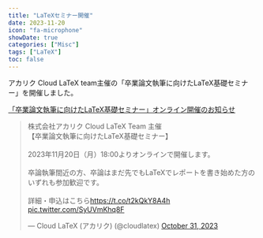 ```yaml
---
title: "LaTeXセミナー開催"
date: 2023-11-20
icon: "fa-microphone"
showDate: true
categories: ["Misc"]
tags: ["LaTeX"]
toc: false
---
```


アカリク Cloud LaTeX team主催の「卒業論文執筆に向けたLaTeX基礎セミナー」を開催しました。

<!--more-->


[「卒業論文執筆に向けたLaTeX基礎セミナー」オンライン開催のお知らせ](https://cloudlatex.io/20231120-latex-webinar)

<blockquote class="twitter-tweet"><p lang="ja" dir="ltr">株式会社アカリク Cloud LaTeX Team 主催<br>【卒業論文執筆に向けたLaTeX基礎セミナー】<br><br>2023年11月20日（月）18:00よりオンラインで開催します。<br><br>卒論執筆間近の方、卒論はまだ先でもLaTeXでレポートを書き始めた方のいずれも参加歓迎です。<br><br>詳細・申込はこちら<a href="https://t.co/t2kQkY8A4h">https://t.co/t2kQkY8A4h</a> <a href="https://t.co/SyUVmKhq8F">pic.twitter.com/SyUVmKhq8F</a></p>&mdash; Cloud LaTeX (アカリク) (@cloudlatex) <a href="https://twitter.com/cloudlatex/status/1719153044498321731?ref_src=twsrc%5Etfw">October 31, 2023</a></blockquote> <script async src="https://platform.twitter.com/widgets.js" charset="utf-8"></script>

